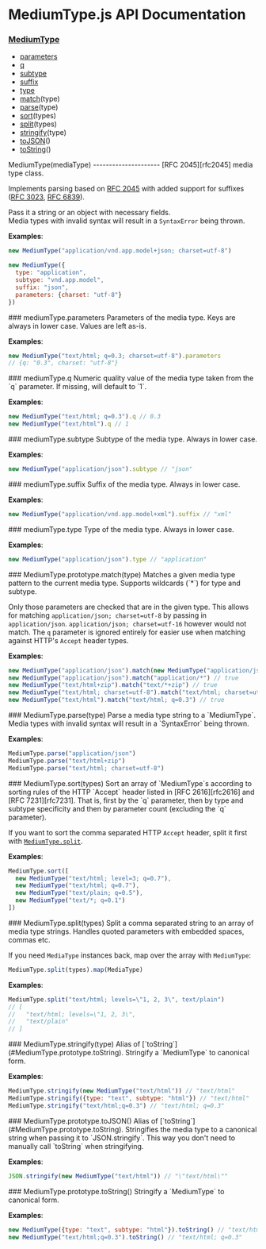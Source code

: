 MediumType.js API Documentation
===============================
### [MediumType](#MediumType)
- [parameters](#mediumType.parameters)
- [q](#mediumType.q)
- [subtype](#mediumType.subtype)
- [suffix](#mediumType.suffix)
- [type](#mediumType.type)
- [match](#MediumType.prototype.match)(type)
- [parse](#MediumType.parse)(type)
- [sort](#MediumType.sort)(types)
- [split](#MediumType.split)(types)
- [stringify](#MediumType.stringify)(type)
- [toJSON](#MediumType.prototype.toJSON)()
- [toString](#MediumType.prototype.toString)()


<a name="MediumType" />
MediumType(mediaType)
---------------------
[RFC 2045][rfc2045] media type class.

Implements parsing based on [RFC 2045][rfc2045] with added support for
suffixes ([RFC 3023][rfc3023], [RFC 6839][rfc6839]).

Pass it a string or an object with necessary fields.  
Media types with invalid syntax will result in a `SyntaxError` being thrown.

[rfc2045]: https://tools.ietf.org/html/rfc2045
[rfc3023]: https://tools.ietf.org/html/rfc3023
[rfc6839]: https://tools.ietf.org/html/rfc6839

**Examples**:
```javascript
new MediumType("application/vnd.app.model+json; charset=utf-8")

new MediumType({
  type: "application",
  subtype: "vnd.app.model",
  suffix: "json",
  parameters: {charset: "utf-8"}
})
```

<a name="mediumType.parameters" />
### mediumType.parameters
Parameters of the media type.  
Keys are always in lower case. Values are left as-is.

**Examples**:
```javascript
new MediumType("text/html; q=0.3; charset=utf-8").parameters
// {q: "0.3", charset: "utf-8"}
```

<a name="mediumType.q" />
### mediumType.q
Numeric quality value of the media type taken from the `q` parameter.  
If missing, will default to `1`.

**Examples**:
```javascript
new MediumType("text/html; q=0.3").q // 0.3
new MediumType("text/html").q // 1
```

<a name="mediumType.subtype" />
### mediumType.subtype
Subtype of the media type.  
Always in lower case.

**Examples**:
```javascript
new MediumType("application/json").subtype // "json"
```

<a name="mediumType.suffix" />
### mediumType.suffix
Suffix of the media type.  
Always in lower case.

**Examples**:
```javascript
new MediumType("application/vnd.app.model+xml").suffix // "xml"
```

<a name="mediumType.type" />
### mediumType.type
Type of the media type.  
Always in lower case.

**Examples**:
```javascript
new MediumType("application/json").type // "application"
```

<a name="MediumType.prototype.match" />
### MediumType.prototype.match(type)
Matches a given media type pattern to the current media type.  
Supports wildcards (`*`) for type and subtype.  

Only those parameters are checked that are in the given type. This allows
for matching `application/json; charset=utf-8` by passing in
`application/json`. `application/json; charset=utf-16` however would not
match. The `q` parameter is ignored entirely for easier use when matching
against HTTP's `Accept` header types.

**Examples**:
```javascript
new MediumType("application/json").match(new MediumType("application/json")) // true
new MediumType("application/json").match("application/*") // true
new MediumType("text/html+zip").match("text/*+zip") // true
new MediumType("text/html; charset=utf-8").match("text/html; charset=utf-8") // true
new MediumType("text/html").match("text/html; q=0.3") // true
```

<a name="MediumType.parse" />
### MediumType.parse(type)
Parse a media type string to a `MediumType`.  
Media types with invalid syntax will result in a `SyntaxError` being thrown.

**Examples**:
```javascript
MediumType.parse("application/json")
MediumType.parse("text/html+zip")
MediumType.parse("text/html; charset=utf-8")
```

<a name="MediumType.sort" />
### MediumType.sort(types)
Sort an array of `MediumType`s according to sorting rules of the HTTP
`Accept` header listed in [RFC 2616][rfc2616] and [RFC 7231][rfc7231].
That is, first by the `q` parameter, then by type and subtype specificity
and then by parameter count (excluding the `q` parameter).

If you want to sort the comma separated HTTP `Accept` header, split it first
with [`MediumType.split`](#MediumType.split).

[rfc2616]: https://tools.ietf.org/html/rfc2616
[rfc7231]: https://tools.ietf.org/html/rfc7231

**Examples**:
```javascript
MediumType.sort([
  new MediumType("text/html; level=3; q=0.7"),
  new MediumType("text/html; q=0.7"),
  new MediumType("text/plain; q=0.5"),
  new MediumType("text/*; q=0.1")
])
```

<a name="MediumType.split" />
### MediumType.split(types)
Split a comma separated string to an array of media type strings.  
Handles quoted parameters with embedded spaces, commas etc.

If you need `MediaType` instances back, map over the array with
`MediumType`:
```javascript
MediumType.split(types).map(MediaType)
```

**Examples**:
```javascript
MediumType.split("text/html; levels=\"1, 2, 3\", text/plain")
// [
//   "text/html; levels=\"1, 2, 3\",
//   "text/plain"
// ]
```

<a name="MediumType.stringify" />
### MediumType.stringify(type)
Alias of [`toString`](#MediumType.prototype.toString).  
Stringify a `MediumType` to canonical form.

**Examples**:
```javascript
MediumType.stringify(new MediumType("text/html")) // "text/html"
MediumType.stringify({type: "text", subtype: "html"}) // "text/html"
MediumType.stringify("text/html;q=0.3") // "text/html; q=0.3"
```

<a name="MediumType.prototype.toJSON" />
### MediumType.prototype.toJSON()
Alias of [`toString`](#MediumType.prototype.toString).  
Stringifies the media type to a canonical string when passing it to
`JSON.stringify`.  
This way you don't need to manually call `toString` when stringifying.

**Examples**:
```javascript
JSON.stringify(new MediumType("text/html")) // "\"text/html\""
```

<a name="MediumType.prototype.toString" />
### MediumType.prototype.toString()
Stringify a `MediumType` to canonical form.

**Examples**:
```javascript
new MediumType({type: "text", subtype: "html"}).toString() // "text/html"
new MediumType("text/html;q=0.3").toString() // "text/html; q=0.3"
```
